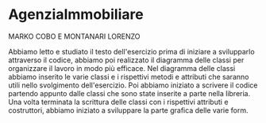 # AgenziaImmobiliare

MARKO COBO E MONTANARI LORENZO

Abbiamo letto e studiato il testo dell'esercizio prima di iniziare a svilupparlo attraverso il codice, abbiamo poi realizzato il diagramma delle classi per organizzare il lavoro in modo più efficace. Nel diagramma delle classi abbiamo inserito le varie classi e i rispettivi metodi e attributi che saranno utili nello svolgimento dell'esercizio.
Poi abbiamo iniziato a scrivere il codice partendo appunto dalle classi che sono state inserite a parte nella libreria. Una volta terminata la scrittura delle classi con i rispettivi attributi e costruttori, abbiamo iniziato a sviluppare la parte grafica delle varie form. 
